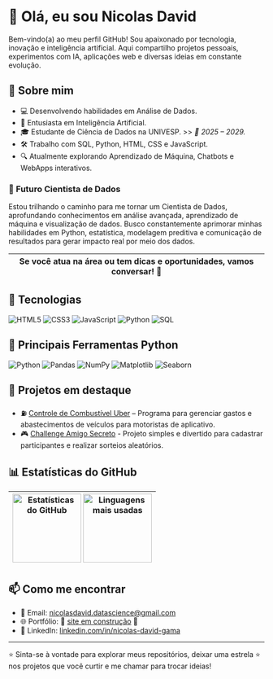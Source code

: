 # 👋 Olá, eu sou Nicolas David

Bem-vindo(a) ao meu perfil GitHub! Sou apaixonado por tecnologia, inovação e inteligência artificial. Aqui compartilho projetos pessoais, experimentos com IA, aplicações web e diversas ideias em constante evolução.

## 🚀 Sobre mim

- 💻 Desenvolvendo habilidades em Análise de Dados.
- 🤖 Entusiasta em Inteligência Artificial.  
- 🎓 Estudante de Ciência de Dados na UNIVESP. >> *📅 2025 – 2029.*
- 🛠️ Trabalho com SQL, Python, HTML, CSS e JavaScript.
- 🔍 Atualmente explorando Aprendizado de Máquina, Chatbots e WebApps interativos.

### 🔬 Futuro Cientista de Dados

Estou trilhando o caminho para me tornar um Cientista de Dados, aprofundando conhecimentos em análise avançada, aprendizado de máquina e visualização de dados. Busco constantemente aprimorar minhas habilidades em Python, estatística, modelagem preditiva e comunicação de resultados para gerar impacto real por meio dos dados.

| Se você atua na área ou tem dicas e oportunidades, vamos conversar! 💬 |
|:---:|

## 🧰 Tecnologias

![HTML5](https://img.shields.io/badge/HTML5-E34F26?style=for-the-badge&logo=html5&logoColor=white)
![CSS3](https://img.shields.io/badge/CSS3-1572B6?style=for-the-badge&logo=css3&logoColor=white)
![JavaScript](https://img.shields.io/badge/JavaScript-F7DF1E?style=for-the-badge&logo=javascript&logoColor=black)
![Python](https://img.shields.io/badge/Python-3776AB?style=for-the-badge&logo=python&logoColor=white)
![SQL](https://img.shields.io/badge/SQL-003B57?style=for-the-badge&logo=mysql&logoColor=white)

## 🐍 Principais Ferramentas Python

![Python](https://img.shields.io/badge/Python-3776AB?style=for-the-badge&logo=python&logoColor=white)
![Pandas](https://img.shields.io/badge/Pandas-150458?style=for-the-badge&logo=pandas&logoColor=white)
![NumPy](https://img.shields.io/badge/NumPy-013243?style=for-the-badge&logo=numpy&logoColor=white)
![Matplotlib](https://img.shields.io/badge/Matplotlib-11557C?style=for-the-badge&logo=matplotlib&logoColor=white)
![Seaborn](https://img.shields.io/badge/Seaborn-2E8BC0?style=for-the-badge)

## 📂 Projetos em destaque  

- ⛽ [Controle de Combustível Uber](https://github.com/nicolasdavid-datascience/gocar) – Programa para gerenciar gastos e abastecimentos de veículos para motoristas de aplicativo.  
- 🎮 [Challenge Amigo Secreto](https://github.com/nicolasdavid-datascience/numero-secreto) - Projeto simples e divertido para cadastrar participantes e realizar sorteios aleatórios.

## 📊 Estatísticas do GitHub

<div align="center">

| <img src="https://github-readme-stats.vercel.app/api?username=nicolasdavid-datascience&show_icons=true&theme=tokyonight&count_private=true&locale=pt-br" alt="Estatísticas do GitHub" height="135" /> <img src="https://github-readme-stats.vercel.app/api/top-langs/?username=nicolasdavid-datascience&layout=compact&theme=tokyonight" alt="Linguagens mais usadas" height="135" /> |
|:---:|

</div>

## 📫 Como me encontrar

- 📧 Email: [nicolasdavid.datascience@gmail.com](mailto:nicolasdavid.datascience@gmail.com)  
- 🌐 Portfólio: 🚧 [site em construção](#) 🚧  
- 💼 LinkedIn: [linkedin.com/in/nicolas-david-gama](https://www.linkedin.com/in/nicolas-david-gama-089b1a337)  

---

⭐️ Sinta-se à vontade para explorar meus repositórios, deixar uma estrela ⭐ nos projetos que você curtir e me chamar para trocar ideias!
